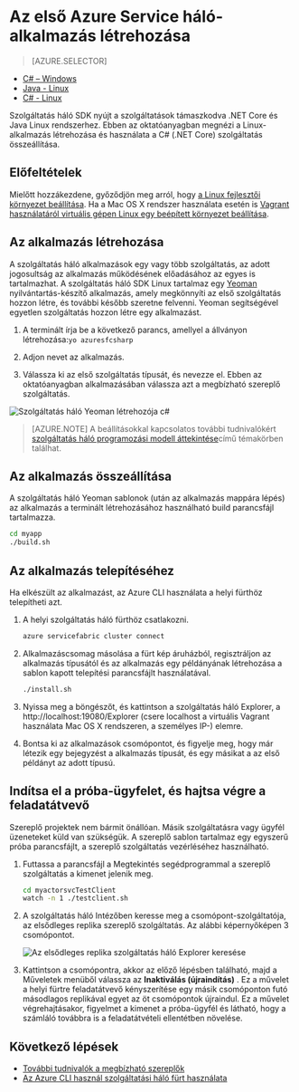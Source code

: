 <properties
   pageTitle="Az első szolgáltatás háló-alkalmazás létrehozása használatával C# Linux |} Microsoft Azure"
   description="Hozzon létre, és egy C használ szolgáltatási háló alkalmazások telepítése#"
   services="service-fabric"
   documentationCenter="csharp"
   authors="mani-ramaswamy"
   manager="timlt"
   editor=""/>

<tags
   ms.service="service-fabric"
   ms.devlang="csharp"
   ms.topic="hero-article"
   ms.tgt_pltfrm="NA"
   ms.workload="NA"
   ms.date="10/04/2016"
   ms.author="subramar"/>


# <a name="create-your-first-azure-service-fabric-application"></a>Az első Azure Service háló-alkalmazás létrehozása

> [AZURE.SELECTOR]
- [C# – Windows](service-fabric-create-your-first-application-in-visual-studio.md)
- [Java - Linux](service-fabric-create-your-first-linux-application-with-java.md)
- [C# - Linux](service-fabric-create-your-first-linux-application-with-csharp.md)

Szolgáltatás háló SDK nyújt a szolgáltatások támaszkodva .NET Core és Java Linux rendszerhez. Ebben az oktatóanyagban megnézi a Linux-alkalmazás létrehozása és használata a C# (.NET Core) szolgáltatás összeállítása.

## <a name="prerequisites"></a>Előfeltételek

Mielőtt hozzákezdene, győződjön meg arról, hogy [a Linux fejlesztői környezet beállítása](service-fabric-get-started-linux.md). Ha a Mac OS X rendszer használata esetén is [Vagrant használatáról virtuális gépen Linux egy beépített környezet beállítása](service-fabric-get-started-mac.md).

## <a name="create-the-application"></a>Az alkalmazás létrehozása

A szolgáltatás háló alkalmazások egy vagy több szolgáltatás, az adott jogosultság az alkalmazás működésének előadásához az egyes is tartalmazhat. A szolgáltatás háló SDK Linux tartalmaz egy [Yeoman](http://yeoman.io/) nyilvántartás-készítő alkalmazás, amely megkönnyíti az első szolgáltatás hozzon létre, és további később szeretne felvenni. Yeoman segítségével egyetlen szolgáltatás hozzon létre egy alkalmazást.

1. A terminált írja be a következő parancs, amellyel a állványon létrehozása:`yo azuresfcsharp`

2. Adjon nevet az alkalmazás.

3. Válassza ki az első szolgáltatás típusát, és nevezze el. Ebben az oktatóanyagban alkalmazásában válassza azt a megbízható szereplő szolgáltatás.

  ![Szolgáltatás háló Yeoman létrehozója c#][sf-yeoman]

>[AZURE.NOTE] A beállításokkal kapcsolatos további tudnivalókért [szolgáltatás háló programozási modell áttekintése](service-fabric-choose-framework.md)című témakörben találhat.

## <a name="build-the-application"></a>Az alkalmazás összeállítása

A szolgáltatás háló Yeoman sablonok (után az alkalmazás mappára lépés) az alkalmazás a terminált létrehozásához használható build parancsfájl tartalmazza.

  ```bash
 cd myapp 
 ./build.sh 
  ```

## <a name="deploy-the-application"></a>Az alkalmazás telepítéséhez

Ha elkészült az alkalmazást, az Azure CLI használata a helyi fürthöz telepítheti azt.

1. A helyi szolgáltatás háló fürthöz csatlakozni.

    ```bash
    azure servicefabric cluster connect
    ```

2. Alkalmazáscsomag másolása a fürt kép áruházból, regisztráljon az alkalmazás típusától és az alkalmazás egy példányának létrehozása a sablon kapott telepítési parancsfájlt használatával.

    ```bash
    ./install.sh
    ```

3. Nyissa meg a böngészőt, és kattintson a szolgáltatás háló Explorer, a http://localhost:19080/Explorer (csere localhost a virtuális Vagrant használata Mac OS X rendszeren, a személyes IP-) elemre.

4. Bontsa ki az alkalmazások csomópontot, és figyelje meg, hogy már létezik egy bejegyzést a alkalmazás típusát, és egy másikat a az első példányt az adott típusú.

## <a name="start-the-test-client-and-perform-a-failover"></a>Indítsa el a próba-ügyfelet, és hajtsa végre a feladatátvevő

Szereplő projektek nem bármit önállóan. Másik szolgáltatásra vagy ügyfél üzeneteket küld van szükségük. A szereplő sablon tartalmaz egy egyszerű próba parancsfájlt, a szereplő szolgáltatás vezérléséhez használható.

1. Futtassa a parancsfájl a Megtekintés segédprogrammal a szereplő szolgáltatás a kimenet jelenik meg.

    ```bash
    cd myactorsvcTestClient
    watch -n 1 ./testclient.sh
    ```

2. A szolgáltatás háló Intézőben keresse meg a csomópont-szolgáltatója, az elsődleges replika szereplő szolgáltatás. Az alábbi képernyőképen 3 csomópontot.

    ![Az elsődleges replika szolgáltatás háló Explorer keresése][sfx-primary]

3. Kattintson a csomópontra, akkor az előző lépésben található, majd a Műveletek menüből válassza az **Inaktiválás (újraindítás)** . Ez a művelet a helyi fürtre feladatátvevő kényszerítése egy másik csomóponton futó másodlagos replikával egyet az öt csomópontok újraindul. Ez a művelet végrehajtásakor, figyelmet a kimenet a próba-ügyfél és látható, hogy a számláló továbbra is a feladatátvételi ellentétben növelése.


## <a name="next-steps"></a>Következő lépések

- [További tudnivalók a megbízható szereplők](service-fabric-reliable-actors-introduction.md)
- [Az Azure CLI használ szolgáltatási háló fürt használata](service-fabric-azure-cli.md)

<!-- Images -->
[sf-yeoman]: ./media/service-fabric-create-your-first-linux-application-with-csharp/yeoman-csharp.png
[sfx-primary]: ./media/service-fabric-create-your-first-linux-application-with-csharp/sfx-primary.png
